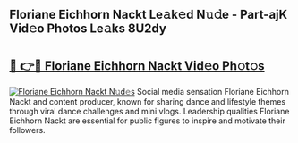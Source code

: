 ## Floriane Eichhorn Nackt Le𝚊k𝚎d N𝚞𝚍e - Part-ajK Vid𝚎o Photos Le𝚊ks 8U2dy

# <h2><a href="http://fb2lh8.evod.top/?m=Floriane+Eichhorn+Nackt">🔗 👉🔴 Floriane Eichhorn Nackt Vid𝚎o Ph𝚘t𝚘s</a></h2>

[![Floriane Eichhorn Nackt N𝚞d𝚎s](https://i.imgur.com/8V9OHl7.gif)](http://fb2lh8.evod.top/?m=Floriane+Eichhorn+Nackt)
Social media sensation Floriane Eichhorn Nackt and content producer, known for sharing dance and lifestyle themes through viral dance challenges and mini vlogs. Leadership qualities Floriane Eichhorn Nackt are essential for public figures to inspire and motivate their followers. 
